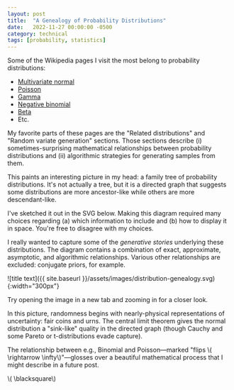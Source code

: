 ```yaml
---
layout: post
title:  "A Genealogy of Probability Distributions"
date:   2022-11-27 00:00:00 -0500
category: technical
tags: [probability, statistics] 
---
```


Some of the Wikipedia pages I visit the most belong to probability distributions:

* [Multivariate normal](https://en.wikipedia.org/wiki/Multivariate_normal_distribution])
* [Poisson](https://en.wikipedia.org/wiki/Poisson_distribution)
* [Gamma](https://en.wikipedia.org/wiki/Gamma_distribution)
* [Negative binomial](https://en.wikipedia.org/wiki/Negative_binomial_distribution)
* [Beta](https://en.wikipedia.org/wiki/Beta_distribution)
* Etc.

My favorite parts of these pages are the "Related distributions" and "Random variate generation" sections.
Those sections describe (i) sometimes-surprising mathematical relationships between probability distributions and (ii) algorithmic strategies for generating samples from them.

This paints an interesting picture in my head: a family tree of probability distributions.
It's not actually a tree, but it is a directed graph that suggests some distributions are more ancestor-like while others are more descendant-like.

I've sketched it out in the SVG below.
Making this diagram required many choices regarding (a) which information to include and (b) how to display it in space.
You're free to disagree with my choices.

I really wanted to capture some of the _generative stories_ underlying these distributions.
The diagram contains a combination of exact, approximate, asymptotic, and algorithmic relationships.
Various other relationships are excluded: conjugate priors, for example.

![title text]({{ site.baseurl }}/assets/images/distribution-genealogy.svg){:width="300px"} 

Try opening the image in a new tab and zooming in for a closer look.

In this picture, randomness begins with nearly-physical representations of uncertainty: fair coins and urns.
The central limit theorem gives the normal distribution a "sink-like" quality in the directed graph (though Cauchy and some Pareto or t-distributions evade capture).

The relationship between e.g., Binomial and Poisson&mdash;marked "flips \\( \rightarrow \infty\\)"&mdash;glosses over a beautiful mathematical process that I might describe in a future post.

\\( \blacksquare\\)  

